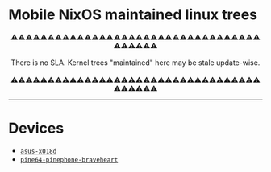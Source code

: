Mobile NixOS maintained linux trees
===================================

<p align="center">
⚠️⚠️⚠️⚠️⚠️⚠️⚠️⚠️⚠️⚠️⚠️⚠️⚠️⚠️⚠️⚠️⚠️⚠️⚠️⚠️⚠️⚠️⚠️⚠️⚠️⚠️⚠️⚠️⚠️⚠️⚠️⚠️⚠️⚠️⚠️⚠️⚠️⚠️⚠️⚠️<br /><br />
There is no SLA. Kernel trees "maintained" here may be stale update-wise.<br /><br />
⚠️⚠️⚠️⚠️⚠️⚠️⚠️⚠️⚠️⚠️⚠️⚠️⚠️⚠️⚠️⚠️⚠️⚠️⚠️⚠️⚠️⚠️⚠️⚠️⚠️⚠️⚠️⚠️⚠️⚠️⚠️⚠️⚠️⚠️⚠️⚠️⚠️⚠️⚠️⚠️
</p>

* * *

# Devices 

 * [`asus-x018d`](https://github.com/mobile-nixos/linux/tree/mobile-nixos/asus-x018d)
 * [`pine64-pinephone-braveheart`](https://github.com/mobile-nixos/linux/tree/mobile-nixos/pine64-pinephone-braveheart)
